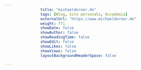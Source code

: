 ---
                title: "michaeldorner.de"
                tags: [Blog, Sito personale, Accademia]
                externalUrl: "https://www.michaeldorner.de"
                weight: 771
                showDate: false
                showAuthor: false
                showReadingTime: false
                showEdit: false
                showLikes: false
                showViews: false
                layoutBackgroundHeaderSpace: false
                ---

